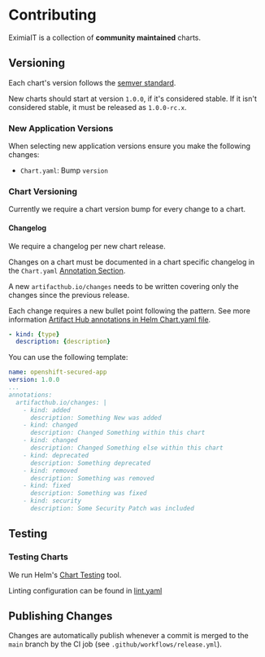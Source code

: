 # Contributing

EximiaIT is a collection of **community maintained** charts.


## Versioning

Each chart's version follows the [semver standard](https://semver.org/).

New charts should start at version `1.0.0`, if it's considered stable. If it isn't considered stable, it must be released as `1.0.0-rc.x`.


### New Application Versions

When selecting new application versions ensure you make the following changes:

* `Chart.yaml`: Bump `version`


### Chart Versioning

Currently we require a chart version bump for every change to a chart.


#### Changelog

We require a changelog per new chart release.

Changes on a chart must be documented in a chart specific changelog in the `Chart.yaml` [Annotation Section](https://helm.sh/docs/topics/charts/#the-chartyaml-file).

A new `artifacthub.io/changes` needs to be written covering only the changes since the previous release.

Each change requires a new bullet point following the pattern. See more information [Artifact Hub annotations in Helm Chart.yaml file](https://artifacthub.io/docs/topics/annotations/helm/).

```yaml
- kind: {type}
  description: {description}
```

You can use the following template:

```yaml
name: openshift-secured-app
version: 1.0.0
...
annotations:
  artifacthub.io/changes: |
    - kind: added
      description: Something New was added
    - kind: changed
      description: Changed Something within this chart
    - kind: changed
      description: Changed Something else within this chart
    - kind: deprecated
      description: Something deprecated
    - kind: removed
      description: Something was removed
    - kind: fixed
      description: Something was fixed
    - kind: security
      description: Some Security Patch was included
```

## Testing

### Testing Charts

We run Helm's [Chart Testing](https://github.com/helm/chart-testing) tool.

Linting configuration can be found in [lint.yaml](./.github/configs/lint.yaml)

## Publishing Changes

Changes are automatically publish whenever a commit is merged to the `main` branch by the CI job (see `.github/workflows/release.yml`).